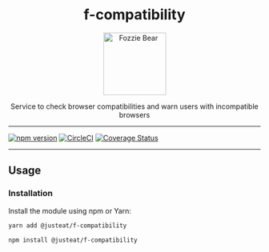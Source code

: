 <div align="center">

# f-compatibility

<img width="125" alt="Fozzie Bear" src="../../../../bear.png" />

Service to check browser compatibilities and warn users with incompatible browsers

</div>

---

[![npm version](https://badge.fury.io/js/%40justeat%2Ff-compatibility.svg)](https://badge.fury.io/js/%40justeat%2Ff-compatibility)
[![CircleCI](https://circleci.com/gh/justeat/fozzie-components.svg?style=svg)](https://circleci.com/gh/justeat/workflows/fozzie-components)
[![Coverage Status](https://coveralls.io/repos/github/justeat/f-compatibility/badge.svg)](https://coveralls.io/github/justeat/f-compatibility)

---

## Usage

### Installation

Install the module using npm or Yarn:

```sh
yarn add @justeat/f-compatibility
```

```sh
npm install @justeat/f-compatibility
```


